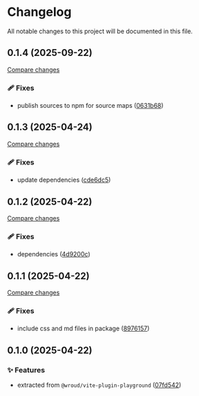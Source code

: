 <!-- header -->
# Changelog

All notable changes to this project will be documented in this file.

<!-- version:0.1.4 -->
## 0.1.4 (2025-09-22)

[Compare changes](https://github.com/Wroud/foundation/compare/playground-react-v0.1.3...playground-react-v0.1.4)

<!-- changelog -->
### 🩹 Fixes

- publish sources to npm for source maps ([0631b68](https://github.com/Wroud/foundation/commit/0631b68))

<!-- version:0.1.3 -->
## 0.1.3 (2025-04-24)

[Compare changes](https://github.com/Wroud/foundation/compare/playground-react-v0.1.2...playground-react-v0.1.3)

<!-- changelog -->
### 🩹 Fixes

- update dependencies ([cde6dc5](https://github.com/Wroud/foundation/commit/cde6dc5))

<!-- version:0.1.2 -->
## 0.1.2 (2025-04-22)

[Compare changes](https://github.com/Wroud/foundation/compare/playground-react-v0.1.1...playground-react-v0.1.2)

<!-- changelog -->
### 🩹 Fixes

- dependencies ([4d9200c](https://github.com/Wroud/foundation/commit/4d9200c))

<!-- version:0.1.1 -->
## 0.1.1 (2025-04-22)

[Compare changes](https://github.com/Wroud/foundation/compare/playground-react-v0.1.0...playground-react-v0.1.1)

<!-- changelog -->
### 🩹 Fixes

- include css and md files in package ([8976157](https://github.com/Wroud/foundation/commit/8976157))

<!-- version:0.1.0 -->
## 0.1.0 (2025-04-22)

<!-- changelog -->
### ✨ Features

- extracted from `@wroud/vite-plugin-playground` ([07fd542](https://github.com/Wroud/foundation/commit/07fd542))

